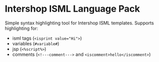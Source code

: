 # Intershop ISML Language Pack
Simple syntax highlighting tool for Intershop ISML templates. Supports highlighting for:
- isml tags (`<isprint value="Hi">`)
- variables (`#variable#`)
- jsp (`<%script%>`)
- comments (`<!---comment--->` and `<iscomment>hello</iscomment>`)